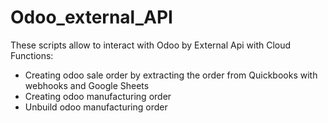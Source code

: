 # Odoo_external_API

These scripts allow to interact with Odoo by External Api with Cloud Functions:
- Creating odoo sale order by extracting the order from Quickbooks with webhooks and Google Sheets
- Creating odoo manufacturing order
- Unbuild odoo manufacturing order

